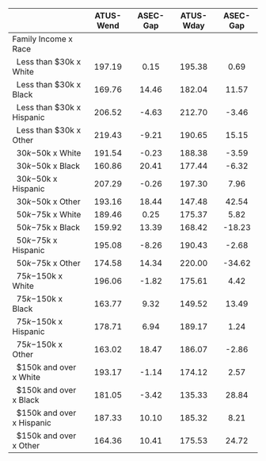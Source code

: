 
|                      |    ATUS-Wend |     ASEC-Gap |    ATUS-Wday |     ASEC-Gap |
| -------------------- | :----------: | :----------: | :----------: | :----------: |
| Family Income x Race |              |              |              |              |
| &nbsp;&nbsp;Less than $30k x White |       197.19 |         0.15 |       195.38 |         0.69 |
| &nbsp;&nbsp;Less than $30k x Black |       169.76 |        14.46 |       182.04 |        11.57 |
| &nbsp;&nbsp;Less than $30k x Hispanic |       206.52 |        -4.63 |       212.70 |        -3.46 |
| &nbsp;&nbsp;Less than $30k x Other |       219.43 |        -9.21 |       190.65 |        15.15 |
| &nbsp;&nbsp;$30k-$50k x White |       191.54 |        -0.23 |       188.38 |        -3.59 |
| &nbsp;&nbsp;$30k-$50k x Black |       160.86 |        20.41 |       177.44 |        -6.32 |
| &nbsp;&nbsp;$30k-$50k x Hispanic |       207.29 |        -0.26 |       197.30 |         7.96 |
| &nbsp;&nbsp;$30k-$50k x Other |       193.16 |        18.44 |       147.48 |        42.54 |
| &nbsp;&nbsp;$50k-$75k x White |       189.46 |         0.25 |       175.37 |         5.82 |
| &nbsp;&nbsp;$50k-$75k x Black |       159.92 |        13.39 |       168.42 |       -18.23 |
| &nbsp;&nbsp;$50k-$75k x Hispanic |       195.08 |        -8.26 |       190.43 |        -2.68 |
| &nbsp;&nbsp;$50k-$75k x Other |       174.58 |        14.34 |       220.00 |       -34.62 |
| &nbsp;&nbsp;$75k-$150k x White |       196.06 |        -1.82 |       175.61 |         4.42 |
| &nbsp;&nbsp;$75k-$150k x Black |       163.77 |         9.32 |       149.52 |        13.49 |
| &nbsp;&nbsp;$75k-$150k x Hispanic |       178.71 |         6.94 |       189.17 |         1.24 |
| &nbsp;&nbsp;$75k-$150k x Other |       163.02 |        18.47 |       186.07 |        -2.86 |
| &nbsp;&nbsp;$150k and over x White |       193.17 |        -1.14 |       174.12 |         2.57 |
| &nbsp;&nbsp;$150k and over x Black |       181.05 |        -3.42 |       135.33 |        28.84 |
| &nbsp;&nbsp;$150k and over x Hispanic |       187.33 |        10.10 |       185.32 |         8.21 |
| &nbsp;&nbsp;$150k and over x Other |       164.36 |        10.41 |       175.53 |        24.72 |

